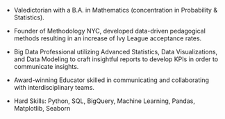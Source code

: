 - Valedictorian with a B.A. in Mathematics (concentration in Probability & Statistics).

- Founder of Methodology NYC, developed data-driven pedagogical methods resulting in an increase of Ivy League acceptance rates.

- Big Data Professional utilizing Advanced Statistics, Data Visualizations, and Data Modeling to craft insightful reports to develop KPIs in order to communicate insights.

- Award-winning Educator skilled in communicating and collaborating with interdisciplinary teams.

- Hard Skills: Python, SQL, BigQuery, Machine Learning, Pandas, Matplotlib, Seaborn
